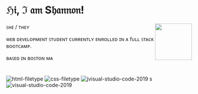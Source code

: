 <div class="readme">

  <h1>
ℌ𝔦, ℑ 𝔞𝔪 S𝔥𝔞𝔫𝔫𝔬𝔫! 

  </h1>
  
  <p><img align="right" src="https://media.tenor.com/exuPwTTU-FwAAAAC/key-click-typing.gif" height="100" /></p>
  
<p>ꜱʜᴇ / ᴛʜᴇʏ</p>
<p>ᴡᴇʙ ᴅᴇᴠᴇʟᴏᴘᴍᴇɴᴛ ꜱᴛᴜᴅᴇɴᴛ ᴄᴜʀʀᴇɴᴛʟʏ ᴇɴʀᴏʟʟᴇᴅ ɪɴ ᴀ fᴜʟʟ ꜱᴛᴀᴄᴋ ʙᴏᴏᴛᴄᴀᴍᴘ.</p>
  <p>ʙᴀꜱᴇᴅ ɪɴ ʙᴏꜱᴛᴏɴ ᴍᴀ</p>
  
<h1>
</h1>

 <link rel="stylesheet" href="https://cdn.jsdelivr.net/gh/devicons/devicon@v2.15.1/devicon.min.css"> 

![html-filetype](https://user-images.githubusercontent.com/115766756/222976919-afca47bd-9ecf-4b58-8ff7-430dd7dee7df.png)
![css-filetype](https://user-images.githubusercontent.com/115766756/222976922-4df6f14c-edb7-472b-9a49-94d1fa6bb6cc.png)
![j![visual-studio-code-2019](https://user-images.githubusercontent.com/115766756/222976956-0d9c2add-58b0-42f1-a12e-5496ff374166.png)
s](https://user-images.githubusercontent.com/115766756/222976923-138bbb87-c9a5-4985-8c30-527a00efd8e6.png)
![visual-studio-code-2019](https://user-images.githubusercontent.com/115766756/222976974-1d20940c-6ae3-4fcf-aab9-521faf2b47e4.png)

</div>
